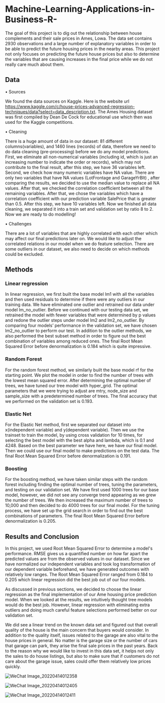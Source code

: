 # Machine-Learning-Applications-in-Business-R-

The goal of this project is to dig out the relationship between house complements and their sale prices in Ames, Lowa. The data set contains 2930 observations and a large number of explanatory variables in order to be able to predict the future housing prices in the nearby areas. This project not only focuses on predicting the future house prices but also to determine the variables that are causing increases in the final price while we do not really care much about them.

## Data

• Sources 

  We found the data sources on Kaggle. Here is the website url https://www.kaggle.com/c/house-prices-advanced-regression-techniques/data?select=data_description.txt. 
The Ames Housing dataset was first compiled by Dean De Cock for educational use which then was used for the Kaggle competitions. 

• Cleaning 

  There is a huge amount of data in our dataset: 81 different columns(variables), and 1460 lines (records) of data, therefore we need to do data cleaning (pre-processing) before we do any model predictions. First, we eliminate all non-numerical variables (including id, which is just an increasing number to indicate the order or records), which may not contribute to the final result, after this step, we have 36 variables left. Second, we check how many numeric variables have NA value. There are only two variables that have NA values (LotFrontage and GarageYrBlt) , after comparing the results, we decided to use the median value to replace all NA values. After that, we checked the correlation coefficient between all the remaining variables. After that, we chose the variables which have a correlation coefficient with our prediction variable SalePrice that is greater than 0.5. After this step, we have 10 variables left. Now we finished all data cleaning, we separated it into a train set and validation set by ratio 8 to 2. Now we are ready to do modelling!

• Challenges 

  There are a lot of variables that are highly correlated with each other which may affect our final predictions later on. We would like to adjust the correlated relations in our model when we do feature selection. There are some outliers in our dataset, we also need to decide on which methods could be excluded. 

## Methods

### Linear regression
  In linear regression, we first built the base model lm1 with all the variables and then used residuals to determine if there were any outliers in our training data. We have eliminated one outlier and retrained our data under model lm_no_outlier. Before we continued with our testing data set, we retrained the model with fewer variables that were determined by p values and redone the outlier steps under model lm2 and lm2_no_outlier. By comparing four models’ performance in the validation set, we have chosen lm2_no_outlier to perform our test. In addition to the outlier methods, we also performed the best subset method in order to figure out the best combination of variables among reduced ones. The final Root Mean Squared Error before denormalization is 0.184 which is quite impressive. 

### Random Forest 
  For the random forest method, we similarly built the base model rf for the starting point. We plot the model in order to find the number of trees with the lowest mean squared error. After determining the optimal number of trees, we have tuned our tree model with hyper_grid. The optimal parameters that we were trying to adjust are mtry, node_size and sample_size with a predetermined number of trees. The final accuracy that we performed on the validation set is 0.193. 

### Elastic Net 
  For the Elastic Net method, first we separated our dataset into x(independent variable) and y(dependent variable). Then we use the trainset to train the model, by using cross validation for 10 times, for selecting the best model with the best alpha and lambda, which is 0.1 and 4248. Based on the best parameter we have here, we have our final model. Then we could use our final model to make predictions on the test data. The final Root Mean Squared Error before denormalization is 0.191. 

### Boosting
  For the boosting method, we have taken similar steps with the random forest including finding the optimal number of trees, tuning the parameters, and testing on our validation set. We have first used 1000 trees for our base model, however, we did not see any converge trend appearing as we grew the number of trees. We then increased the maximum number of trees to 10,000 and then decided to do 4000 trees for our final model. For the tuning process, we have set up the grid search in order to find out the best combinations of parameters. The final Root Mean Squared Error before denormalization is 0.205. 

## Results and Conclusion

In this project, we used Root Mean Squared Error to determine a model's performance. RMSE gives us a quantified number on how far apart the predicted values are from the observed values in our dataset. Since we have normalized our independent variables and took log transformation of our dependent variable beforehand, we have generated outcomes with relatively low ranges. The Root Mean Squared Error ranged from 0.184 to 0.205 which linear regression did the best job out of our four models. 

As discussed in previous sections, we decided to choose the linear regression as the final implementation of our Ame housing price prediction model. When we looked at the results, we intuitively thought tree models would do the best job. However, linear regression with eliminating extra outliers and doing much careful feature selections performed better on our validation set. 

We did see a linear trend on the known data set and figured out that overall quality of the house is the main concern that buyers would consider. In addition to the quality itself, issues related to the garage are also vital to the house prices in general. No matter is the garage size or the number of cars that garage can park, they arise the final sale prices in the past years. Back to the reason why we would like to invest in this data set, it helps not only the sales to do house listings, but also to make sure that if customers do not care about the garage issue, sales could offer them relatively low prices quickly. 

![WeChat Image_20220414012358](https://user-images.githubusercontent.com/43740678/163319325-5422e0f5-5cb4-4128-99e9-2e21f380154e.png)

![WeChat Image_20220414012405](https://user-images.githubusercontent.com/43740678/163319336-8934e0cb-b064-49e9-88e8-037ba0746d47.png)

![WeChat Image_20220414012411](https://user-images.githubusercontent.com/43740678/163319343-ca558391-6985-4ef6-beb0-1c7107fb8c92.png)
